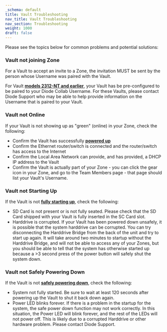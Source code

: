 ```yaml
---
_schema: default
title: Vault Troubleshooting
nav_title: Vault Troubleshooting
nav_section: Troubleshooting
weight: 1000
draft: false
---
```

Please see the topics below for common problems and potential solutions:

### **Vault not joining Zone**

For a Vault to accept an invite to a Zone, the invitation MUST be sent by the person whose Username was paired with the Vault.

For Vault <a href="https://vaults.docs.diode.io/docs/vault-model-numbers/" target="_blank" rel="noopener"><strong>models 2312-NT and earlier</strong></a>, your Vault has be pre-configured to be paired to your Diode Collab Username. For these Vaults, please contact Diode Support who may be able to help provide information on the Username that is paired to your Vault.

### **Vault not Online**

If your Vault is not showing up as "green" (online) in your Zone, check the following:

* Confirm the Vault has successfully <a href="https://vaults.docs.diode.io/docs/using/vault-power-up-and-power-down-procedures/" target="_blank" rel="noopener"><strong>powered up</strong></a>
* Confirm the Ethernet router/switch is connected and the router/switch has access to the Internet
* Confirm the Local Area Network can provide, and has provided, a DHCP IP address to the Vault
* Confirm the Vault is actually part of your Zone - you can click the gear icon in your Zone, and go to the Team Members page - that page should list your Vault's Username.

### **Vault not Starting Up**

If the Vault is not <a href="https://vaults.docs.diode.io/docs/using/vault-power-up-and-power-down-procedures/" target="_blank" rel="noopener"><strong>fully starting up</strong></a>, check the following:

* SD Card is not present or is not fully seated. Please check that the SD Card shipped with your Vault is fully inserted in the SC Card slot.
* Harddrive is corrupted. If your Vault has been powered down unsafely, it is possible that the system harddrive can be corrupted. You can try disconnecting the Harddrive Bridge from the back of the unit and try to start up again. It will take around two minutes to startup without the Harddrive Bridge, and will not be able to access any of your Zones, but you should be able to tell that the system has otherwise started up because a &gt;3 second press of the power button will safely shut the system down.

### **Vault not Safely Powering Down**

If the Vault is not <a href="https://vaults.docs.diode.io/docs/using/vault-power-up-and-power-down-procedures/" target="_blank" rel="noopener"><strong>safely powering down</strong></a>, check the following:

* System not fully started. Be sure to wait at least 120 seconds after powering up the Vault to shut it back down again.
* Power LED blinks forever. If there is a problem in the startup for the system, the safe power down function may not work correctly. In this situation, the Power LED will blink forever, and the rest of the LEDs will not power off. This is likely due to a corrupted Harddrive or other hardware problem. Please contact Diode Support.